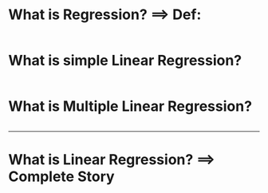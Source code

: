 # What is Regression? ==> Def:
```

```
# What is simple Linear Regression?
```

```
# What is Multiple Linear Regression?
```

```



---
# What is Linear Regression? ==> Complete Story
